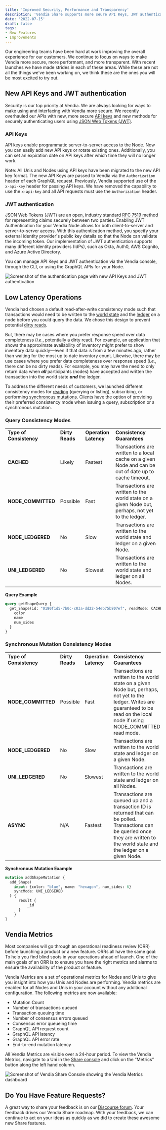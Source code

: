 ```yaml
---
title: 'Improved Security, Performance and Transparency'
description: 'Vendia Share supports more seure API Keys, JWT authentication, low latency operations, and Vendia Metrics.'
date: '2022-07-15'
draft: false
tags:
- New Features
- Improvements
---
```


Our engineering teams have been hard at work improving the overall experience for our customers. We continue to focus on ways to make Vendia more secure, more performant, and more transparent. With recent launches we have made strides in each of these areas. While these are not all the things we've been working on, we think these are the ones you will be most excited to try out. 

## New API Keys and JWT authentication

Security is our top priority at Vendia. We are always looking for ways to make using and interfacing with Vendia more secure. We recently overhauled our APIs with new, more secure [API keys](https://www.vendia.com/docs/share/node-authentication#api-keys) and new methods for securely authenticating users using [JSON Web Tokens (JWT)](https://www.vendia.com/docs/share/node-authentication#jwt-authentication). 

### API Keys

API keys enable programmatic server-to-server access to the Node. Now you can easily add new API keys or rotate existing ones. Additionally, you can set an expiration date on API keys after which time they will no longer work. 

Note: All Unis and Nodes using API keys have been migrated to the new API key format. The new API Keys are passed to Vendia via the `Authorization` header of each GraphQL request. Previously, Vendia supported use of the `x-api-key` header for passing API keys. We have removed the capability to use the `x-api-key` and all API requests must use the `Authorization` header. 

### JWT authentication

JSON Web Tokens (JWT) are an open, industry standard [RFC 7519](https://datatracker.ietf.org/doc/html/rfc7519) method for representing claims securely between two parties. Enabling JWT Authentication for your Vendia Node allows for both client-to-server and server-to-server access. With this authentication method, you specify your external identity provider's public key details so that the Node can validate the incoming token. Our implementation of JWT authentication supports many different identity providers (IdPs), such as Okta, Auth0, AWS Cognito, and Azure Active Directory.

You can manage API Keys and JWT authentication via the Vendia console, through the CLI, or using the GraphQL APIs for your Node. 

![Screenshot of the authentication page with new API Keys and JWT authentication](https://d24nhiikxn5jns.cloudfront.net/optimized/user-images.githubusercontent.com..92179243..179299961-a80f9f6d-473b-41a3-8730-1153dca7a24e.png)

## Low Latency Operations

Vendia had chosen a default read-after-write consistency mode such that transactions would need to be written to the [world state](https://www.vendia.com/docs/share/terms-and-definitions#world-state) and the [ledger](https://www.vendia.com/docs/share/terms-and-definitions#ledger) on a node before you could query the data. We chose this design to prevent potential [dirty reads](https://www.vendia.com/docs/share/graphql#read-modes-for-queries).

But, there may be cases where you prefer response speed over data completeness (_i.e_., potentially a dirty read). For example, an application that shows the approximate availability of inventory might prefer to show inventory data quickly—even if that data is from a few minutes ago, rather than waiting for the most up to date inventory count. Likewise, there may be use cases where you prefer data completeness over response speed (_i.e._, there can be no dirty reads). For example, you may have the need to only return data when **_all_** participants (nodes) have accepted and written the transaction into the world state **_and_** the ledger.

To address the different needs of customers, we launched different consistency modes for [reading](https://www.vendia.com/docs/share/graphql#read-modes-for-queries) (querying or listing), subscribing, or performing [synchronous mutations](https://www.vendia.com/docs/share/graphql#sync-modes-for-mutations). Clients have the option of providing their preferred consistency mode when issuing a query, subscription or a synchronous mutation.

### Query Consistency Modes

<table>
  <tr>
   <td><strong>Type of Consistency</strong>
   </td>
   <td><strong>Dirty Reads</strong>
   </td>
   <td><strong>Operation Latency</strong>
   </td>
   <td><strong>Consistency Guarantees</strong>
   </td>
  </tr>
  <tr>
   <td><strong>CACHED</strong>
   </td>
   <td>Likely
   </td>
   <td>Fastest
   </td>
   <td>Transactions are written to a local cache on a given Node and can be out of date up to cache timeout.
   </td>
  </tr>
  <tr>
   <td><strong>NODE_COMMITTED</strong>
   </td>
   <td>Possible
   </td>
   <td>Fast
   </td>
   <td>Transactions are written to the world state on a given Node but, perhaps, not yet to the ledger.
   </td>
  </tr>
  <tr>
   <td><strong>NODE_LEDGERED</strong>
   </td>
   <td>No
   </td>
   <td>Slow
   </td>
   <td>Transactions are written to the world state and ledger on a given Node.
   </td>
  </tr>
  <tr>
   <td><strong>UNI_LEDGERED</strong>
   </td>
   <td>No
   </td>
   <td>Slowest
   </td>
   <td>Transactions are written to the world state and ledger on all Nodes.
   </td>
  </tr>
</table>

**Query Example**

```graphql
query getShapeQuery {
  get_Shape(id: "0180f1d5-7b0c-c03a-dd22-54eb75b807ef", readMode: CACHED) {
    color
    name
    num_sides
  }
}
```

### Synchronous Mutation Consistency Modes

<table>
  <tr>
   <td><strong>Type of Consistency</strong>
   </td>
   <td><strong>Dirty Reads</strong>
   </td>
   <td><strong>Operation Latency</strong>
   </td>
   <td><strong>Consistency Guarantees</strong>
   </td>
  </tr>
  <tr>
   <td><strong>NODE_COMMITTED</strong>
   </td>
   <td>Possible
   </td>
   <td>Fast
   </td>
   <td>Transactions are written to the world state on a given Node but, perhaps, not yet to the ledger. Writes are guaranteed to be read on the local node if using NODE_COMMITTED read mode.
   </td>
  </tr>
  <tr>
   <td><strong>NODE_LEDGERED</strong>
   </td>
   <td>No
   </td>
   <td>Slow
   </td>
   <td>Transactions are written to the world state and ledger on a given Node.
   </td>
  </tr>
  <tr>
   <td><strong>UNI_LEDGERED</strong>
   </td>
   <td>No
   </td>
   <td>Slowest
   </td>
   <td>Transactions are written to the world state and ledger on all Nodes.
   </td>
  </tr>
  <tr>
   <td><strong>ASYNC</strong>
   </td>
   <td>N/A
   </td>
   <td>Fastest
   </td>
   <td>Transactions are queued up and a transaction ID is returned that can be polled. Transactions can be queried once they are written to the world state and the ledger on a given Node.
   </td>
  </tr>
</table>

**Synchronous Mutation Example**

```graphql
mutation addShapeMutation {
  add_Shape(
    input: {color: "blue", name: "hexagon", num_sides: 6}
    syncMode: UNI_LEDGERED
  ) {
      result {
          _id
      }
    }
}
```

## Vendia Metrics

Most companies will go through an operational readiness review (ORR) before launching a product or a new feature. ORRs all have the same goal: To help you find blind spots in your operations ahead of launch. One of the main goals of an ORR is to ensure you have the right metrics and alarms to ensure the availability of the product or feature.

Vendia Metrics are a set of operational metrics for Nodes and Unis to give you insight into how you Unis and Nodes are performing. Vendia metrics are enabled for all Nodes and Unis in your account without any additional configuration. The following metrics are now available:

* Mutation Count
* Number of transactions queued
* Transaction queuing time
* Number of consensus errors queued
* Consensus error queueing time
* GraphQL API request count
* GraphQL API latency
* GraphQL API error rate
* End-to-end mutation latency

All Vendia Metrics are visible over a 24-hour period. To view the Vendia Metrics, navigate to a Uni in the [Share console](https://share.vendia.net) and click on the “Metrics” button along the left hand column.

![Screenshot of Vendia Share Console showing the Vendia Metrics dashboard](https://d24nhiikxn5jns.cloudfront.net/optimized/user-images.githubusercontent.com..92179243..179299554-7b1e1d08-653c-4ec4-91ff-105e4b84d61b.png)

## Do You Have Feature Requests?

A great way to share your feedback is on our [Discourse forum](https://community.vendia.net/c/features-requests/2). Your feedback drives our Vendia Share roadmap. With your feedback, we can continue to act on your ideas as quickly as we did to create these awesome new Share features.
